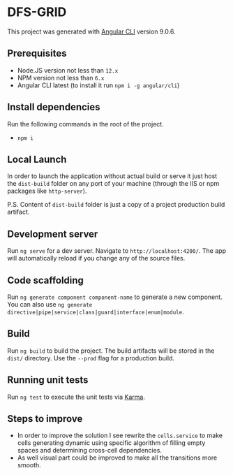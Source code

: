# DFS-GRID

This project was generated with [Angular CLI](https://github.com/angular/angular-cli) version 9.0.6.

## Prerequisites

- Node.JS version not less than `12.x`
- NPM version not less than `6.x`
- Angular CLI latest (to install it run `npm i -g angular/cli`)
 

## Install dependencies 

Run the following commands in the root of the project.
- `npm i`

## Local Launch

In order to launch the application without actual build or serve it just host the `dist-build` folder on any port of your machine (through the IIS or npm packages like `http-server`).

P.S. Content of `dist-build` folder is just a copy of a project production build artifact.

## Development server

Run `ng serve` for a dev server. Navigate to `http://localhost:4200/`. The app will automatically reload if you change any of the source files.

## Code scaffolding

Run `ng generate component component-name` to generate a new component. You can also use `ng generate directive|pipe|service|class|guard|interface|enum|module`.

## Build

Run `ng build` to build the project. The build artifacts will be stored in the `dist/` directory. Use the `--prod` flag for a production build.

## Running unit tests

Run `ng test` to execute the unit tests via [Karma](https://karma-runner.github.io).

## Steps to improve

- In order to improve the solution I see rewrite the `cells.service` to make cells generating dynamic using specific algorithm of filling empty spaces and determining cross-cell dependencies.
- As well visual part could be improved to make all the transitions more smooth.

